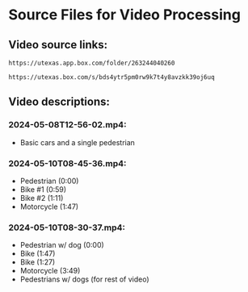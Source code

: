 # Source Files for Video Processing

## Video source links:
```
https://utexas.app.box.com/folder/263244040260
```
```
https://utexas.box.com/s/bds4ytr5pm0rw9k7t4y8avzkk39oj6uq
```

## Video descriptions:
### 2024-05-08T12-56-02.mp4:
* Basic cars and a single pedestrian

### 2024-05-10T08-45-36.mp4:
* Pedestrian (0:00)
* Bike #1 (0:59)
* Bike #2 (1:11)
* Motorcycle (1:47)

### 2024-05-10T08-30-37.mp4:
* Pedestrian w/ dog (0:00)
* Bike (1:47)
* Bike (1:27)
* Motorcycle (3:49)
* Pedestrians w/ dogs (for rest of video)

